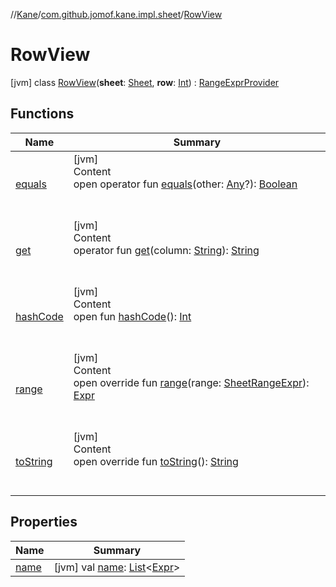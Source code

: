//[Kane](../../index.md)/[com.github.jomof.kane.impl.sheet](../index.md)/[RowView](index.md)



# RowView  
 [jvm] class [RowView](index.md)(**sheet**: [Sheet](../-sheet/index.md), **row**: [Int](https://kotlinlang.org/api/latest/jvm/stdlib/kotlin/-int/index.html)) : [RangeExprProvider](../-range-expr-provider/index.md)   


## Functions  
  
|  Name|  Summary| 
|---|---|
| <a name="kotlin/Any/equals/#kotlin.Any?/PointingToDeclaration/"></a>[equals](../../com.github.jomof.kane.impl.types/-double-algebraic-type/index.md#%5Bkotlin%2FAny%2Fequals%2F%23kotlin.Any%3F%2FPointingToDeclaration%2F%5D%2FFunctions%2F-1845315750)| <a name="kotlin/Any/equals/#kotlin.Any?/PointingToDeclaration/"></a>[jvm]  <br>Content  <br>open operator fun [equals](../../com.github.jomof.kane.impl.types/-double-algebraic-type/index.md#%5Bkotlin%2FAny%2Fequals%2F%23kotlin.Any%3F%2FPointingToDeclaration%2F%5D%2FFunctions%2F-1845315750)(other: [Any](https://kotlinlang.org/api/latest/jvm/stdlib/kotlin/-any/index.html)?): [Boolean](https://kotlinlang.org/api/latest/jvm/stdlib/kotlin/-boolean/index.html)  <br><br><br>
| <a name="com.github.jomof.kane.impl.sheet/RowView/get/#kotlin.String/PointingToDeclaration/"></a>[get](get.md)| <a name="com.github.jomof.kane.impl.sheet/RowView/get/#kotlin.String/PointingToDeclaration/"></a>[jvm]  <br>Content  <br>operator fun [get](get.md)(column: [String](https://kotlinlang.org/api/latest/jvm/stdlib/kotlin/-string/index.html)): [String](https://kotlinlang.org/api/latest/jvm/stdlib/kotlin/-string/index.html)  <br><br><br>
| <a name="kotlin/Any/hashCode/#/PointingToDeclaration/"></a>[hashCode](../../com.github.jomof.kane.impl.types/-double-algebraic-type/index.md#%5Bkotlin%2FAny%2FhashCode%2F%23%2FPointingToDeclaration%2F%5D%2FFunctions%2F-1845315750)| <a name="kotlin/Any/hashCode/#/PointingToDeclaration/"></a>[jvm]  <br>Content  <br>open fun [hashCode](../../com.github.jomof.kane.impl.types/-double-algebraic-type/index.md#%5Bkotlin%2FAny%2FhashCode%2F%23%2FPointingToDeclaration%2F%5D%2FFunctions%2F-1845315750)(): [Int](https://kotlinlang.org/api/latest/jvm/stdlib/kotlin/-int/index.html)  <br><br><br>
| <a name="com.github.jomof.kane.impl.sheet/RowView/range/#com.github.jomof.kane.impl.sheet.SheetRangeExpr/PointingToDeclaration/"></a>[range](range.md)| <a name="com.github.jomof.kane.impl.sheet/RowView/range/#com.github.jomof.kane.impl.sheet.SheetRangeExpr/PointingToDeclaration/"></a>[jvm]  <br>Content  <br>open override fun [range](range.md)(range: [SheetRangeExpr](../-sheet-range-expr/index.md)): [Expr](../../com.github.jomof.kane/-expr/index.md)  <br><br><br>
| <a name="com.github.jomof.kane.impl.sheet/RowView/toString/#/PointingToDeclaration/"></a>[toString](to-string.md)| <a name="com.github.jomof.kane.impl.sheet/RowView/toString/#/PointingToDeclaration/"></a>[jvm]  <br>Content  <br>open override fun [toString](to-string.md)(): [String](https://kotlinlang.org/api/latest/jvm/stdlib/kotlin/-string/index.html)  <br><br><br>


## Properties  
  
|  Name|  Summary| 
|---|---|
| <a name="com.github.jomof.kane.impl.sheet/RowView/name/#/PointingToDeclaration/"></a>[name](name.md)| <a name="com.github.jomof.kane.impl.sheet/RowView/name/#/PointingToDeclaration/"></a> [jvm] val [name](name.md): [List](https://kotlinlang.org/api/latest/jvm/stdlib/kotlin.collections/-list/index.html)<[Expr](../../com.github.jomof.kane/-expr/index.md)>   <br>


